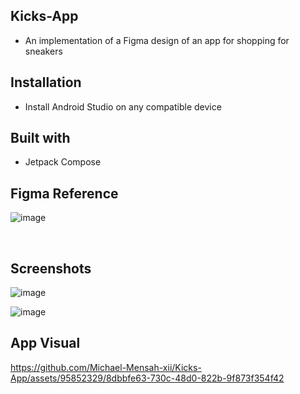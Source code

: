 ## Kicks-App
 * An implementation of a Figma design of an app for shopping for sneakers



## Installation
* Install Android Studio on any compatible device


## Built with
* Jetpack Compose



## Figma Reference
![image](https://github.com/Michael-Mensah-xii/Kicks-App/assets/95852329/e2faffbf-fb39-4f79-8a13-dc69a0721d75)



<br>

## Screenshots
![image](https://github.com/Michael-Mensah-xii/Kicks-App/assets/95852329/a6a46321-4a42-4e47-b12a-8819438f3f81)

![image](https://github.com/Michael-Mensah-xii/Kicks-App/assets/95852329/46d32c16-d1ac-4283-9cf9-4a5a537c7eaf)



## App Visual
https://github.com/Michael-Mensah-xii/Kicks-App/assets/95852329/8dbbfe63-730c-48d0-822b-9f873f354f42


